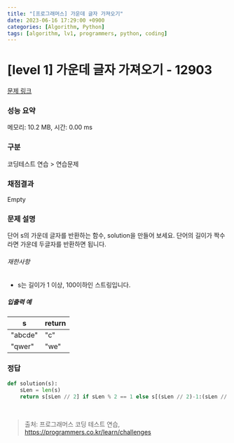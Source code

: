 ```yaml
---
title: "[프로그래머스] 가운데 글자 가져오기"
date: 2023-06-16 17:29:00 +0900
categories: [Algorithm, Python]
tags: [algorithm, lv1, programmers, python, coding]
---
```


# [level 1] 가운데 글자 가져오기 - 12903

[문제 링크](https://school.programmers.co.kr/learn/courses/30/lessons/12903)

### 성능 요약

메모리: 10.2 MB, 시간: 0.00 ms

### 구분

코딩테스트 연습 > 연습문제

### 채점결과

Empty

### 문제 설명

<p>단어 s의 가운데 글자를 반환하는 함수, solution을 만들어 보세요. 단어의 길이가 짝수라면 가운데 두글자를 반환하면 됩니다.</p>

<h6>재한사항</h6>

<ul>
<li>s는 길이가 1 이상, 100이하인 스트링입니다.</li>
</ul>

<h5>입출력 예</h5>

| s       | return |
|---------|--------|
| "abcde" | "c"    |
| "qwer"  | "we"   |

### 정답

```python
def solution(s):    
    sLen = len(s)
    return s[sLen // 2] if sLen % 2 == 1 else s[(sLen // 2)-1:(sLen // 2)+1]
```

<br>

> 출처: 프로그래머스 코딩 테스트 연습, https://programmers.co.kr/learn/challenges
